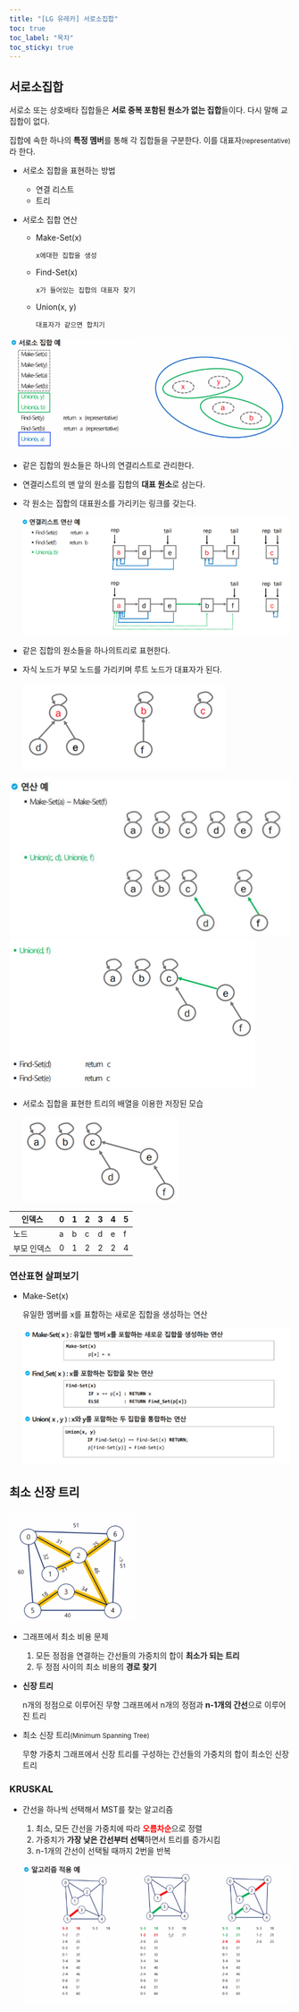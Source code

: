 ```yaml
---
title: "[LG 유레카] 서로소집합"
toc: true
toc_label: "목차"
toc_sticky: true
---
```


## 서로소집합

서로소 또는 상호배타 집합들은 **서로 중복 포함된 원소가 없는 집합**들이다. 다시 말해 <span class ="hlm">교집합이 없다. </span>

집합에 속한 하나의 **특정 멤버**를 통해 각 집합들을 구분한다. 이를 <span class="hlm">대표자<small>(representative)</small></span>라 한다.

- 서로소 집합을 표현하는 방법

  - 연결 리스트
  - 트리

- 서로소 집합 연산

  - Make-Set(x)

    `x에대한 집합을 생성`

  - Find-Set(x)

    `x가 들어있는 집합의 대표자 찾기`

  - <span class="hlm">Union(x, y)</span>

    `대표자가 같으면 합치기`

![image-20240628093856466](/../images/2024-06-28-20240628/image-20240628093856466.png)

- 같은 집합의 원소들은 하나의 연결리스트로 관리한다.

- 연결리스트의 맨 앞의 원소를 집합의 **대표 원소**로 삼는다.

- 각 원소는 집합의 대표원소를 가리키는 링크를 갖는다.

  ![image-20240628094403472](/../images/2024-06-28-20240628/image-20240628094403472.png)

- 같은 집합의 원소들을 하나의트리로 표현한다.

- 자식 노드가 부모 노드를 가리키며 루트 노드가 대표자가 된다.

  ![image-20240628094414111](/../images/2024-06-28-20240628/image-20240628094414111.png)

![image-20240628094425793](/../images/2024-06-28-20240628/image-20240628094425793.png)![image-20240628094439087](/../images/2024-06-28-20240628/image-20240628094439087.png)

- 서로소 집합을 표현한 트리의 배열을 이용한 저장된 모습

  ![image-20240628094516951](/../images/2024-06-28-20240628/image-20240628094516951.png)

  

| 인덱스      | 0    | 1    | 2    | 3    | 4    | 5    |
| ----------- | ---- | ---- | ---- | ---- | ---- | ---- |
| 노드        | a    | b    | c    | d    | e    | f    |
| 부모 인덱스 | 0    | 1    | 2    | 2    | 2    | 4    |

### 연산표현 살펴보기

- Make-Set(x)

  유일한 멤버를  x를 표함하는 새로운 집합을 생성하는 연산

  ![image-20240628094948812](../../images/2024-06-28-20240628/image-20240628094948812.png)

## 최소 신장 트리

![image-20240628104303460](/../images/2024-06-28-20240628/image-20240628104303460.png)

- 그래프에서 최소 비용 문제
  1. 모든 정점을 연결하는 간선들의 가중치의 합이 **최소가 되는 트리**
  2. 두 정점 사이의 최소 비용의 **경로 찾기**

- **신장 트리**

  n개의 정점으로 이루어진 무향 그래프에서 n개의 정점과 **n-1개의 간선**으로 이루어진 트리

- 최소 신장 트리<small>(Minimum Spanning Tree)</small>

  무향 가중치 그래프에서 신장 트리를 구성하는 간선들의 가중치의 합이 최소인 신장 트리

### KRUSKAL

- 간선을 하나씩 선택해서 MST를 찾는 알고리즘

  1. 최소, 모든 간선을 가중치에 따라 <span style="color:red">**오름차순**</span>으로 정렬
  2. 가중치가 **가장 낮은 간선부터 선택**하면서 트리를 증가시킴
  3. n-1개의 간선이 선택될 때까지 2번을 반복

  ![image-20240628104708177](/../images/2024-06-28-20240628/image-20240628104708177.png)

